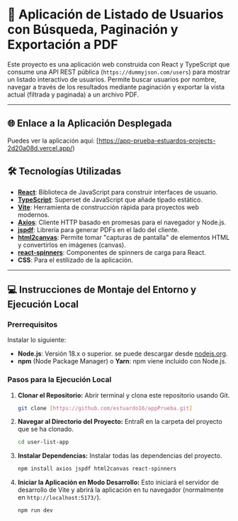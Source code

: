 # 🚀 Aplicación de Listado de Usuarios con Búsqueda, Paginación y Exportación a PDF

Este proyecto es una aplicación web construida con React y TypeScript que consume una API REST pública (`https://dummyjson.com/users`) para mostrar un listado interactivo de usuarios. Permite buscar usuarios por nombre, navegar a través de los resultados mediante paginación y exportar la vista actual (filtrada y paginada) a un archivo PDF.

---

## 🌐 Enlace a la Aplicación Desplegada

Puedes ver la aplicación aquí:
[https://app-prueba-estuardos-projects-2d20a08d.vercel.app/)


## 🛠️ Tecnologías Utilizadas

* **[React](https://react.dev/)**: Biblioteca de JavaScript para construir interfaces de usuario.
* **[TypeScript](https://www.typescriptlang.org/)**: Superset de JavaScript que añade tipado estático.
* **[Vite](https://vitejs.dev/)**: Herramienta de construcción rápida para proyectos web modernos.
* **[Axios](https://axios-http.com/)**: Cliente HTTP basado en promesas para el navegador y Node.js.
* **[jspdf](https://jspdf.org/)**: Librería para generar PDFs en el lado del cliente.
* **[html2canvas](https://html2canvas.hertzen.com/)**: Permite tomar "capturas de pantalla" de elementos HTML y convertirlos en imágenes (canvas).
* **[react-spinners](https://www.davidhu.io/react-spinners/)**: Componentes de spinners de carga para React.
* **CSS**: Para el estilizado de la aplicación.

---

## 💻 Instrucciones de Montaje del Entorno y Ejecución Local


### Prerrequisitos

Instalar lo siguiente:

* **Node.js**: Versión 18.x o superior. se puede descargar desde [nodejs.org](https://nodejs.org/).
* **npm** (Node Package Manager) o **Yarn**: npm viene incluido con Node.js.

### Pasos para la Ejecución Local

1.  **Clonar el Repositorio:**
    Abrir terminal y clona este repositorio usando Git.

    ```bash
    git clone [https://github.com/estuardo16/appPrueba.git]
     ```

2.  **Navegar al Directorio del Proyecto:**
    EntraR en la carpeta del proyecto que se ha clonado.

    ```bash
    cd user-list-app
    ```

3.  **Instalar Dependencias:**
    Instalar todas las dependencias del proyecto.

    ```bash
    npm install axios jspdf html2canvas react-spinners
    

4.  **Iniciar la Aplicación en Modo Desarrollo:**
    Esto iniciará el servidor de desarrollo de Vite y abrirá la aplicación en tu navegador (normalmente en `http://localhost:5173/`).

    ```bash
    npm run dev
  

